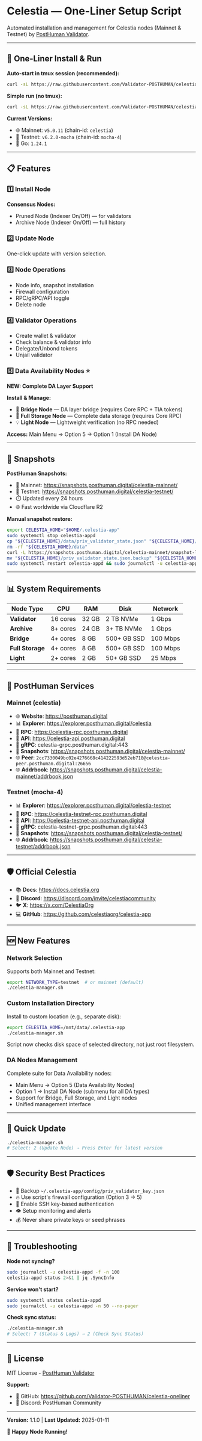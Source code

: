 # Celestia — One-Liner Setup Script

Automated installation and management for Celestia nodes (Mainnet & Testnet) by [PostHuman Validator](https://posthuman.digital).

---

## 🚀 One-Liner Install & Run

**Auto-start in tmux session (recommended):**
```bash
curl -sL https://raw.githubusercontent.com/Validator-POSTHUMAN/celestia-oneliner/main/celestia-manager.sh -o celestia-manager.sh && chmod +x celestia-manager.sh && tmux new-session -d -s celestia './celestia-manager.sh' && tmux attach-session -t celestia
```

**Simple run (no tmux):**
```bash
curl -sL https://raw.githubusercontent.com/Validator-POSTHUMAN/celestia-oneliner/main/celestia-manager.sh -o celestia-manager.sh && chmod +x celestia-manager.sh && ./celestia-manager.sh
```

**Current Versions:**
- 🌐 Mainnet: `v5.0.11` (chain-id: `celestia`)
- 🧪 Testnet: `v6.2.0-mocha` (chain-id: `mocha-4`)
- 🔧 Go: `1.24.1`

---

## 📋 Features

### 1️⃣ Install Node
**Consensus Nodes:**
- Pruned Node (Indexer On/Off) — for validators
- Archive Node (Indexer On/Off) — full history

### 2️⃣ Update Node
One-click update with version selection.

### 3️⃣ Node Operations
- Node info, snapshot installation
- Firewall configuration
- RPC/gRPC/API toggle
- Delete node

### 4️⃣ Validator Operations
- Create wallet & validator
- Check balance & validator info
- Delegate/Unbond tokens
- Unjail validator

### 5️⃣ Data Availability Nodes ⭐
**NEW: Complete DA Layer Support**

**Install & Manage:**
- 🌉 **Bridge Node** — DA layer bridge (requires Core RPC + TIA tokens)
- 💾 **Full Storage Node** — Complete data storage (requires Core RPC)
- 💡 **Light Node** — Lightweight verification (no RPC needed)

**Access:** Main Menu → Option 5 → Option 1 (Install DA Node)

---

## 💾 Snapshots

**PostHuman Snapshots:**
- 📍 Mainnet: https://snapshots.posthuman.digital/celestia-mainnet/
- 📍 Testnet: https://snapshots.posthuman.digital/celestia-testnet/
- ⏱️ Updated every 24 hours
- 🌐 Fast worldwide via Cloudflare R2

**Manual snapshot restore:**
```bash
export CELESTIA_HOME="$HOME/.celestia-app"
sudo systemctl stop celestia-appd
cp "${CELESTIA_HOME}/data/priv_validator_state.json" "${CELESTIA_HOME}/priv_validator_state.json.backup"
rm -rf "${CELESTIA_HOME}/data"
curl -L https://snapshots.posthuman.digital/celestia-mainnet/snapshot-latest.tar.zst | tar -I zstd -xf - -C "${CELESTIA_HOME}"
mv "${CELESTIA_HOME}/priv_validator_state.json.backup" "${CELESTIA_HOME}/data/priv_validator_state.json"
sudo systemctl restart celestia-appd && sudo journalctl -u celestia-appd -f
```

---

## 📊 System Requirements

| Node Type | CPU | RAM | Disk | Network |
|-----------|-----|-----|------|---------|
| **Validator** | 16 cores | 32 GB | 2 TB NVMe | 1 Gbps |
| **Archive** | 8+ cores | 24 GB | 3+ TB NVMe | 1 Gbps |
| **Bridge** | 4+ cores | 8 GB | 500+ GB SSD | 100 Mbps |
| **Full Storage** | 4+ cores | 8 GB | 500+ GB SSD | 100 Mbps |
| **Light** | 2+ cores | 2 GB | 50+ GB SSD | 25 Mbps |

---

## 🔗 PostHuman Services

### Mainnet (celestia)
- 🌐 **Website**: https://posthuman.digital
- 📊 **Explorer**: https://explorer.posthuman.digital/celestia
- 🔌 **RPC**: https://celestia-rpc.posthuman.digital
- 🔌 **API**: https://celestia-api.posthuman.digital
- 🔌 **gRPC**: celestia-grpc.posthuman.digital:443
- 💾 **Snapshots**: https://snapshots.posthuman.digital/celestia-mainnet/
- 🌐 **Peer**: `2cc7330049bc02e4276668c414222593d52eb718@celestia-peer.posthuman.digital:26656`
- 🌐 **Addrbook**: https://snapshots.posthuman.digital/celestia-mainnet/addrbook.json

### Testnet (mocha-4)
- 📊 **Explorer**: https://explorer.posthuman.digital/celestia-testnet
- 🔌 **RPC**: https://celestia-testnet-rpc.posthuman.digital
- 🔌 **API**: https://celestia-testnet-api.posthuman.digital
- 🔌 **gRPC**: celestia-testnet-grpc.posthuman.digital:443
- 💾 **Snapshots**: https://snapshots.posthuman.digital/celestia-testnet/
- 🌐 **Addrbook**: https://snapshots.posthuman.digital/celestia-testnet/addrbook.json

---

## 🛡️ Official Celestia
- 📚 **Docs**: https://docs.celestia.org
- 💬 **Discord**: https://discord.com/invite/celestiacommunity
- 🐦 **X**: https://x.com/CelestiaOrg
- 💻 **GitHub**: https://github.com/celestiaorg/celestia-app

---

## 🆕 New Features

### Network Selection
Supports both Mainnet and Testnet:
```bash
export NETWORK_TYPE=testnet  # or mainnet (default)
./celestia-manager.sh
```

### Custom Installation Directory
Install to custom location (e.g., separate disk):
```bash
export CELESTIA_HOME=/mnt/data/.celestia-app
./celestia-manager.sh
```

Script now checks disk space of selected directory, not just root filesystem.

### DA Nodes Management
Complete suite for Data Availability nodes:
- Main Menu → Option 5 (Data Availability Nodes)
- Option 1 → Install DA Node (submenu for all DA types)
- Support for Bridge, Full Storage, and Light nodes
- Unified management interface

---

## 🔄 Quick Update

```bash
./celestia-manager.sh
# Select: 2 (Update Node) → Press Enter for latest version
```

---

## 🛡️ Security Best Practices

- 🔐 Backup `~/.celestia-app/config/priv_validator_key.json`
- 🔥 Use script's firewall configuration (Option 3 → 5)
- 🔑 Enable SSH key-based authentication
- 👁️ Setup monitoring and alerts
- 💰 Never share private keys or seed phrases

---

## 🐛 Troubleshooting

**Node not syncing?**
```bash
sudo journalctl -u celestia-appd -f -n 100
celestia-appd status 2>&1 | jq .SyncInfo
```

**Service won't start?**
```bash
sudo systemctl status celestia-appd
sudo journalctl -u celestia-appd -n 50 --no-pager
```

**Check sync status:**
```bash
./celestia-manager.sh
# Select: 7 (Status & Logs) → 2 (Check Sync Status)
```

---

## 📝 License

MIT License - [PostHuman Validator](https://posthuman.digital)

**Support:**
- 🐛 GitHub: https://github.com/Validator-POSTHUMAN/celestia-oneliner
- 💬 Discord: PostHuman Community

---

**Version:** 1.1.0 | **Last Updated:** 2025-01-11

🚀 **Happy Node Running!**
